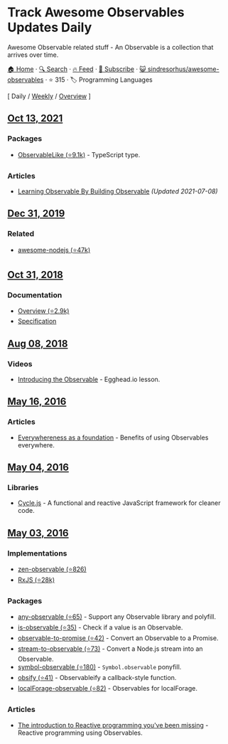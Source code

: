 # Track Awesome Observables Updates Daily

Awesome Observable related stuff - An Observable is a collection that arrives over time.

[🏠 Home](/README.md) · [🔍 Search](https://test.trackawesomelist.com/search/) · [🔥 Feed](https://test.trackawesomelist.com/sindresorhus/awesome-observables/rss.xml) · [📮 Subscribe](https://trackawesomelist.us17.list-manage.com/subscribe?u=d2f0117aa829c83a63ec63c2f&id=36a103854c) · [😺 sindresorhus/awesome-observables](https://github.com/sindresorhus/awesome-observables) · ⭐ 315 · 🏷️ Programming Languages

[ Daily / [Weekly](/content/sindresorhus/awesome-observables/week/README.md) / [Overview](/content/sindresorhus/awesome-observables/readme/README.md) ]

## [Oct 13, 2021](/content/2021/10/13/README.md)

### Packages

*   [ObservableLike (⭐9.1k)](https://github.com/sindresorhus/type-fest/blob/main/source/observable-like.d.ts) - TypeScript type.

### Articles

*   [Learning Observable By Building Observable](https://benlesh.com/posts/learning-observable-by-building-observable/) *(Updated 2021-07-08)*

## [Dec 31, 2019](/content/2019/12/31/README.md)

### Related

*   [awesome-nodejs (⭐47k)](https://github.com/sindresorhus/awesome-nodejs)

## [Oct 31, 2018](/content/2018/10/31/README.md)

### Documentation

*   [Overview (⭐2.9k)](https://github.com/tc39/proposal-observable)
*   [Specification](https://tc39.github.io/proposal-observable/)

## [Aug 08, 2018](/content/2018/08/08/README.md)

### Videos

*   [Introducing the Observable](https://egghead.io/lessons/javascript-introducing-the-observable) - Egghead.io lesson.

## [May 16, 2016](/content/2016/05/16/README.md)

### Articles

*   [Everywhereness as a foundation](http://staltz.com/everywhereness-as-a-foundation.html) - Benefits of using Observables everywhere.

## [May 04, 2016](/content/2016/05/04/README.md)

### Libraries

*   [Cycle.js](http://cycle.js.org) - A functional and reactive JavaScript framework for cleaner code.

## [May 03, 2016](/content/2016/05/03/README.md)

### Implementations

*   [zen-observable (⭐826)](https://github.com/zenparsing/zen-observable)
*   [RxJS (⭐28k)](https://github.com/ReactiveX/RxJS)

### Packages

*   [any-observable (⭐65)](https://github.com/sindresorhus/any-observable) - Support any Observable library and polyfill.
*   [is-observable (⭐35)](https://github.com/sindresorhus/is-observable) - Check if a value is an Observable.
*   [observable-to-promise (⭐42)](https://github.com/sindresorhus/observable-to-promise) - Convert an Observable to a Promise.
*   [stream-to-observable (⭐73)](https://github.com/jamestalmage/stream-to-observable) - Convert a Node.js stream into an Observable.
*   [symbol-observable (⭐180)](https://github.com/blesh/symbol-observable) - `Symbol.observable` ponyfill.
*   [obsify (⭐41)](https://github.com/samverschueren/obsify) - Observableify a callback-style function.
*   [localForage-observable (⭐82)](https://github.com/thgreasi/localForage-observable) - Observables for localForage.

### Articles

*   [The introduction to Reactive programming you've been missing](https://gist.github.com/staltz/868e7e9bc2a7b8c1f754) - Reactive programming using Observables.